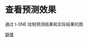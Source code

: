 # 查看预测效果

通过 t-SNE 绘制预测结果和实际结果的图

[链接](https://www.kaggle.com/competitions/icr-identify-age-related-conditions/discussion/410843)

